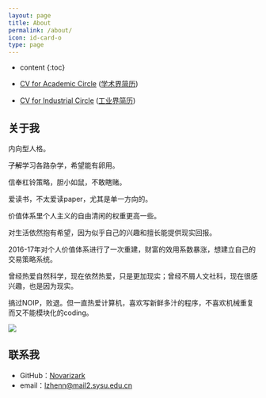 ```yaml
---
layout: page
title: About
permalink: /about/
icon: id-card-o 
type: page
---
```


* content
{:toc}


* [CV for Academic Circle](https://github.com/Novarizark/Novarizark.github.io/raw/master/uploads/2018/cv/CV-Academic-English.pdf)  ([学术界简历](https://github.com/Novarizark/Novarizark.github.io/raw/master/uploads/2018/cv/CV-Academic-Chinese.pdf))
* [CV for Industrial Circle](https://github.com/Novarizark/Novarizark.github.io/raw/master/uploads/2018/cv/CV-Academic-English.pdf) ([工业界简历](https://github.com/Novarizark/Novarizark.github.io/raw/master/uploads/2018/cv/CV-Industrial-Chinese.pdf))

## 关于我


内向型人格。


~~了解~~学习各路杂学，希望能有卵用。

信奉杠铃策略，胆小如鼠，不敢瞎赌。

爱读书，不太爱读paper，尤其是单一方向的。

价值体系里个人主义的自由清闲的权重更高一些。

对生活依然抱有希望，因为似乎自己的兴趣和擅长能提供现实回报。

2016-17年对个人价值体系进行了一次重建，财富的效用系数暴涨，想建立自己的交易策略系统。

曾经热爱自然科学，现在依然热爱，只是更加现实；曾经不屑人文社科，现在很感兴趣，也是因为现实。

搞过NOIP，败退。但一直热爱计算机，喜欢写新鲜多汁的程序，不喜欢机械重复而又不能模块化的coding。


![](http://ww1.sinaimg.cn/large/73ebdc71gy1fmzzdtzucxj20wu0kugmh.jpg)

## 联系我

* GitHub：[Novarizark](https://github.com/Novarizark)
* email：lzhenn@mail2.sysu.edu.cn


